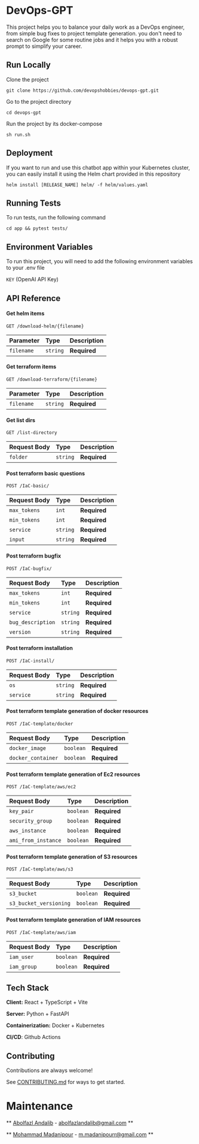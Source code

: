 
# DevOps-GPT

This project helps you to balance your daily work as a DevOps engineer, from simple bug fixes to project template generation. you don't need to search on Google for some routine jobs and it helps you with a robust prompt to simplify your career.


## Run Locally

Clone the project

```
git clone https://github.com/devopshobbies/devops-gpt.git
```

Go to the project directory

```
cd devops-gpt
```

Run the project by its docker-compose

```
sh run.sh
```




## Deployment

If you want to run and use this chatbot app within your Kubernetes cluster, you can easily install it using the Helm chart provided in this repository

```
helm install [RELEASE_NAME] helm/ -f helm/values.yaml
```




## Running Tests

To run tests, run the following command

```
cd app && pytest tests/
```




## Environment Variables

To run this project, you will need to add the following environment variables to your .env file

`KEY` (OpenAI API Key)




## API Reference

#### Get helm items

```
GET /download-helm/{filename}
```

| Parameter | Type     | Description                |
| :-------- | :------- | :------------------------- |
| `filename` | `string` | **Required** |

#### Get terraform items

```
GET /download-terraform/{filename}
```

| Parameter | Type     | Description                       |
| :-------- | :------- | :-------------------------------- |
| `filename`      | `string` | **Required** |

#### Get list dirs

```
GET /list-directory
```

| Request Body | Type     | Description                       |
| :-------- | :------- | :-------------------------------- |
| `folder`      | `string` | **Required** |


#### Post terraform basic questions

```
POST /IaC-basic/
```

| Request Body | Type     | Description                       |
| :-------- | :------- | :-------------------------------- |
| `max_tokens`      | `int` | **Required** |
| `min_tokens`      | `int` | **Required** |
| `service`      | `string` | **Required** |
| `input`      | `string` | **Required** |


#### Post terraform bugfix

```
POST /IaC-bugfix/
```

| Request Body | Type     | Description                       |
| :-------- | :------- | :-------------------------------- |
| `max_tokens`      | `int` | **Required** |
| `min_tokens`      | `int` | **Required** |
| `service`      | `string` | **Required** |
| `bug_description`      | `string` | **Required** |
| `version`      | `string` | **Required** |



#### Post terraform installation

```
POST /IaC-install/
```

| Request Body | Type     | Description                       |
| :-------- | :------- | :-------------------------------- |
| `os`      | `string` | **Required** |
| `service`      | `string` | **Required** |


#### Post terraform template generation of docker resources

```
POST /IaC-template/docker
```

| Request Body | Type     | Description                       |
| :-------- | :------- | :-------------------------------- |
| `docker_image`      | `boolean` | **Required** |
| `docker_container`      | `boolean` | **Required** |


#### Post terraform template generation of Ec2 resources

```
POST /IaC-template/aws/ec2
```

| Request Body | Type     | Description                       |
| :-------- | :------- | :-------------------------------- |
| `key_pair`      | `boolean` | **Required** |
| `security_group`      | `boolean` | **Required** |
| `aws_instance`      | `boolean` | **Required** |
| `ami_from_instance`      | `boolean` | **Required** |

#### Post terraform template generation of S3 resources

```
POST /IaC-template/aws/s3
```

| Request Body | Type     | Description                       |
| :-------- | :------- | :-------------------------------- |
| `s3_bucket`      | `boolean` | **Required** |
| `s3_bucket_versioning`      | `boolean` | **Required** |


#### Post terraform template generation of IAM resources

```
POST /IaC-template/aws/iam
```

| Request Body | Type     | Description                       |
| :-------- | :------- | :-------------------------------- |
| `iam_user`      | `boolean` | **Required** |
| `iam_group`      | `boolean` | **Required** |



## Tech Stack

**Client:** React + TypeScript + Vite

**Server:** Python + FastAPI

**Containerization:** Docker + Kubernetes

**CI/CD**: Github Actions




## Contributing

Contributions are always welcome!

See [CONTRIBUTING.md](CONTRIBUTING.md) for ways to get started.




# Maintenance

** [Abolfazl Andalib](https://github.com/abolfazl8131) - abolfazlandalib@gmail.com **

** [Mohammad Madanipour](https://github.com/mohammadll) - m.madanipourr@gmail.com **
